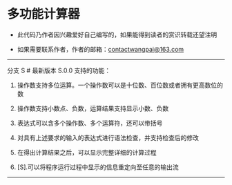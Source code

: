 # 多功能计算器

* 此代码乃作者因兴趣爱好自己编写的，如果能得到读者的赏识转载还望注明

* 如果需要联系作者，作者的邮箱：contactwangpai@163.com

---

分支 S # 最新版本 S.0.0 支持的功能：

1. 操作数支持多位运算。一个操作数可以是十位数、百位数或者拥有更高数位的数

2. 操作数支持小数点、负数，运算结果支持显示小数、负数

3. 表达式可以含多个操作数、多个运算符，还可以带括号

4. 对具有上述要求的输入的表达式进行语法检查，并支持检查后的修改

5. 在得出计算结果之后，可以显示完整详细的计算过程

6. [S].可以将程序运行过程中显示的信息重定向至任意的输出流

---